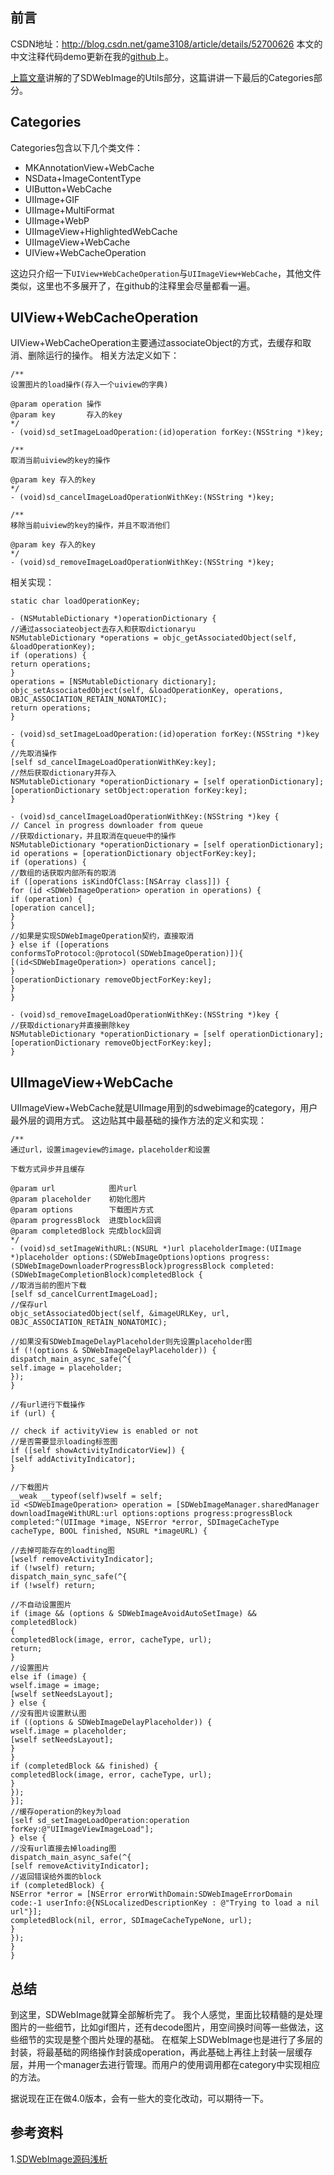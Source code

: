 ## 前言
CSDN地址：http://blog.csdn.net/game3108/article/details/52700626
本文的中文注释代码demo更新在我的[github](https://github.com/game3108/SDWebImageDemo)上。

[上篇文章](http://www.jianshu.com/p/f007dca390f0)讲解的了SDWebImage的Utils部分，这篇讲讲一下最后的Categories部分。

## Categories
Categories包含以下几个类文件：
* MKAnnotationView+WebCache
* NSData+ImageContentType
* UIButton+WebCache
* UIImage+GIF
* UIImage+MultiFormat
* UIImage+WebP
* UIImageView+HighlightedWebCache
* UIImageView+WebCache
* UIView+WebCacheOperation

这边只介绍一下``UIView+WebCacheOperation``与``UIImageView+WebCache``，其他文件类似，这里也不多展开了，在github的注释里会尽量都看一遍。

## UIView+WebCacheOperation
UIView+WebCacheOperation主要通过associateObject的方式，去缓存和取消、删除运行的操作。
相关方法定义如下：
```
/**
设置图片的load操作(存入一个uiview的字典)

@param operation 操作
@param key       存入的key
*/
- (void)sd_setImageLoadOperation:(id)operation forKey:(NSString *)key;

/**
取消当前uiview的key的操作

@param key 存入的key
*/
- (void)sd_cancelImageLoadOperationWithKey:(NSString *)key;

/**
移除当前uiview的key的操作，并且不取消他们

@param key 存入的key
*/
- (void)sd_removeImageLoadOperationWithKey:(NSString *)key;
```
相关实现：
```
static char loadOperationKey;

- (NSMutableDictionary *)operationDictionary {
//通过associateobject去存入和获取dictionaryu
NSMutableDictionary *operations = objc_getAssociatedObject(self, &loadOperationKey);
if (operations) {
return operations;
}
operations = [NSMutableDictionary dictionary];
objc_setAssociatedObject(self, &loadOperationKey, operations, OBJC_ASSOCIATION_RETAIN_NONATOMIC);
return operations;
}

- (void)sd_setImageLoadOperation:(id)operation forKey:(NSString *)key {
//先取消操作
[self sd_cancelImageLoadOperationWithKey:key];
//然后获取dictionary并存入
NSMutableDictionary *operationDictionary = [self operationDictionary];
[operationDictionary setObject:operation forKey:key];
}

- (void)sd_cancelImageLoadOperationWithKey:(NSString *)key {
// Cancel in progress downloader from queue
//获取dictionary，并且取消在queue中的操作
NSMutableDictionary *operationDictionary = [self operationDictionary];
id operations = [operationDictionary objectForKey:key];
if (operations) {
//数组的话获取内部所有的取消
if ([operations isKindOfClass:[NSArray class]]) {
for (id <SDWebImageOperation> operation in operations) {
if (operation) {
[operation cancel];
}
}
//如果是实现SDWebImageOperation契约，直接取消
} else if ([operations conformsToProtocol:@protocol(SDWebImageOperation)]){
[(id<SDWebImageOperation>) operations cancel];
}
[operationDictionary removeObjectForKey:key];
}
}

- (void)sd_removeImageLoadOperationWithKey:(NSString *)key {
//获取dictionary并直接删除key
NSMutableDictionary *operationDictionary = [self operationDictionary];
[operationDictionary removeObjectForKey:key];
}
```

## UIImageView+WebCache
UIImageView+WebCache就是UIImage用到的sdwebimage的category，用户最外层的调用方式。
这边贴其中最基础的操作方法的定义和实现：

```
/**
通过url，设置imageview的image，placeholder和设置

下载方式异步并且缓存

@param url            图片url
@param placeholder    初始化图片
@param options        下载图片方式
@param progressBlock  进度block回调
@param completedBlock 完成block回调
*/
- (void)sd_setImageWithURL:(NSURL *)url placeholderImage:(UIImage *)placeholder options:(SDWebImageOptions)options progress:(SDWebImageDownloaderProgressBlock)progressBlock completed:(SDWebImageCompletionBlock)completedBlock {
//取消当前的图片下载
[self sd_cancelCurrentImageLoad];
//保存url
objc_setAssociatedObject(self, &imageURLKey, url, OBJC_ASSOCIATION_RETAIN_NONATOMIC);

//如果没有SDWebImageDelayPlaceholder则先设置placeholder图
if (!(options & SDWebImageDelayPlaceholder)) {
dispatch_main_async_safe(^{
self.image = placeholder;
});
}

//有url进行下载操作
if (url) {

// check if activityView is enabled or not
//是否需要显示loading标签图
if ([self showActivityIndicatorView]) {
[self addActivityIndicator];
}

//下载图片
__weak __typeof(self)wself = self;
id <SDWebImageOperation> operation = [SDWebImageManager.sharedManager downloadImageWithURL:url options:options progress:progressBlock completed:^(UIImage *image, NSError *error, SDImageCacheType cacheType, BOOL finished, NSURL *imageURL) {

//去掉可能存在的loadting图
[wself removeActivityIndicator];
if (!wself) return;
dispatch_main_sync_safe(^{
if (!wself) return;

//不自动设置图片
if (image && (options & SDWebImageAvoidAutoSetImage) && completedBlock)
{
completedBlock(image, error, cacheType, url);
return;
}
//设置图片
else if (image) {
wself.image = image;
[wself setNeedsLayout];
} else {
//没有图片设置默认图
if ((options & SDWebImageDelayPlaceholder)) {
wself.image = placeholder;
[wself setNeedsLayout];
}
}
if (completedBlock && finished) {
completedBlock(image, error, cacheType, url);
}
});
}];
//缓存operation的key为load
[self sd_setImageLoadOperation:operation forKey:@"UIImageViewImageLoad"];
} else {
//没有url直接去掉loading图
dispatch_main_async_safe(^{
[self removeActivityIndicator];
//返回错误给外面的block
if (completedBlock) {
NSError *error = [NSError errorWithDomain:SDWebImageErrorDomain code:-1 userInfo:@{NSLocalizedDescriptionKey : @"Trying to load a nil url"}];
completedBlock(nil, error, SDImageCacheTypeNone, url);
}
});
}
}
```

## 总结
到这里，SDWebImage就算全部解析完了。
我个人感觉，里面比较精髓的是处理图片的一些细节，比如gif图片，还有decode图片，用空间换时间等一些做法，这些细节的实现是整个图片处理的基础。
在框架上SDWebImage也是进行了多层的封装，将最基础的网络操作封装成operation，再此基础上再往上封装一层缓存层，并用一个manager去进行管理。而用户的使用调用都在category中实现相应的方法。

据说现在正在做4.0版本，会有一些大的变化改动，可以期待一下。

## 参考资料
1.[SDWebImage源码浅析](http://joakimliu.github.io/2015/11/15/Resolve-The-SourceCode-Of-SDWebImage/)
